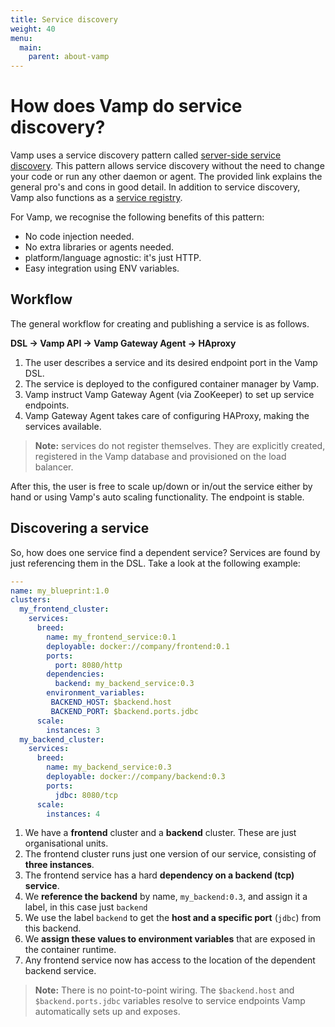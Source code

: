 ```yaml
---
title: Service discovery
weight: 40
menu:
  main:
    parent: about-vamp
---
```


# How does Vamp do service discovery?

Vamp uses a service discovery pattern called [server-side service discovery](http://microservices.io/patterns/server-side-discovery.html). This pattern allows service discovery without the need to change your code or run any other daemon or agent. The provided link explains the general pro's and cons in good detail. In addition to service discovery, Vamp also functions as a [service registry](http://microservices.io/patterns/service-registry.html).

For Vamp, we recognise the following benefits of this pattern:

* No code injection needed.
* No extra libraries or agents needed.
* platform/language agnostic: it's just HTTP.
* Easy integration using ENV variables.

## Workflow

The general workflow for creating and publishing a service is as follows.

**DSL -> Vamp API -> Vamp Gateway Agent -> HAproxy**


1. The user describes a service and its desired endpoint port in the Vamp DSL.
2. The service is deployed to the configured container manager by Vamp.
3. Vamp instruct Vamp Gateway Agent (via ZooKeeper) to set up service endpoints.
4. Vamp Gateway Agent takes care of configuring HAProxy, making the services available.

> **Note:** services do not register themselves. They are explicitly created, registered in the Vamp database
and provisioned on the load balancer.

After this, the user is free to scale up/down or in/out the service either by hand or using Vamp's
auto scaling functionality. The endpoint is stable.

## Discovering a service

So, how does one service find a dependent service? Services are found by just referencing them in the DSL.
Take a look at the following example:

```yaml
---
name: my_blueprint:1.0
clusters:
  my_frontend_cluster:
    services:
      breed:
        name: my_frontend_service:0.1
        deployable: docker://company/frontend:0.1
        ports:
          port: 8080/http
        dependencies:
          backend: my_backend_service:0.3
        environment_variables:
         BACKEND_HOST: $backend.host
         BACKEND_PORT: $backend.ports.jdbc
      scale:
        instances: 3         
  my_backend_cluster:
    services:
      breed:
        name: my_backend_service:0.3
        deployable: docker://company/backend:0.3
        ports:
          jdbc: 8080/tcp
      scale:
        instances: 4
```          

1. We have a **frontend** cluster and a **backend** cluster. These are just organisational units.
2. The frontend cluster runs just one version of our service, consisting of **three instances**.
3. The frontend service has a hard **dependency on a backend (tcp) service**.
4. We **reference the backend** by name, `my_backend:0.3`, and assign it a label, in this case just `backend`
5. We use the label `backend` to get the **host and a specific port** (`jdbc`) from this backend.
6. We **assign these values to environment variables** that are exposed in the container runtime.
7. Any frontend service now has access to the location of the dependent backend service.

> **Note:** There is no point-to-point wiring. The `$backend.host` and `$backend.ports.jdbc` variables resolve to service endpoints Vamp automatically sets up and exposes.


